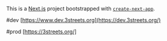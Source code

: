 This is a [Next.js](https://nextjs.org) project bootstrapped with [`create-next-app`](https://nextjs.org/docs/app/api-reference/cli/create-next-app).

#dev
[https://www.dev.3streets.org](https://dev.3streets.org/)

#prod
[https://3streets.org/]
